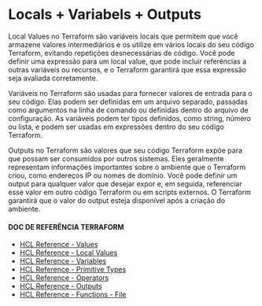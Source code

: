 # Locals + Variabels + Outputs

Local Values no Terraform são variáveis ​​locais que permitem que você armazene valores intermediários e os utilize em vários locais do seu código Terraform, evitando repetições desnecessárias de código. Você pode definir uma expressão para um local value, que pode incluir referências a outras variáveis ​​ou recursos, e o Terraform garantirá que essa expressão seja avaliada corretamente.

Variáveis no Terraform são usadas para fornecer valores de entrada para o seu código. Elas podem ser definidas em um arquivo separado, passadas como argumentos na linha de comando ou definidas dentro do arquivo de configuração. As variáveis ​​podem ter tipos definidos, como string, número ou lista, e podem ser usadas em expressões dentro do seu código Terraform.

Outputs no Terraform são valores que seu código Terraform expõe para que possam ser consumidos por outros sistemas. Eles geralmente representam informações importantes sobre o ambiente que o Terraform criou, como endereços IP ou nomes de domínio. Você pode definir um output para qualquer valor que desejar expor e, em seguida, referenciar esse valor em outro código Terraform ou em scripts externos. O Terraform garantirá que o valor do output esteja disponível após a criação do ambiente.

#### DOC DE REFERÊNCIA TERRAFORM

- [HCL Reference - Values](https://developer.hashicorp.com/terraform/language/values "HCL Reference - Local Values")
- [HCL Reference - Local Values](https://www.terraform.io/language/values/locals "HCL Reference - Local Values")
- [HCL Reference - Variables](https://www.terraform.io/language/values/variables "HCL Reference - Variables")
- [HCL Reference - Primitive Types](https://developer.hashicorp.com/terraform/language/expressions/type-constraints#primitive-types "HCL Reference - Primitive Types")
- [HCL Reference - Operators](https://developer.hashicorp.com/terraform/language/expressions/operators "HCL Reference - Operators")
- [HCL Reference - Outputs](https://www.terraform.io/language/values/outputs "HCL Reference - Outputs")
- [HCL Reference - Functions - File](https://www.terraform.io/language/functions/file "HCL Reference - Functions - File")